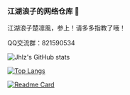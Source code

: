 ### 江湖浪子的网络仓库 👋

江湖浪子楚凛風，参上！请多多指教了哦！
<!--
**jhlzclf/jhlzclf** is a ✨ _special_ ✨ repository because its `README.md` (this file) appears on your GitHub profile.

Here are some ideas to get you started:

- 🔭 I’m currently working on ...
- 🌱 I’m currently learning ...
- 👯 I’m looking to collaborate on ...
- 🤔 I’m looking for help with ...
- 💬 Ask me about ...
- 📫 How to reach me: ...
- 😄 Pronouns: ...
- ⚡ Fun fact: ...
-->
QQ交流群：821590534

<!-- 统计统计卡片 -->
![Jhlz's GitHub stats](https://github-readme-stats.vercel.app/api?username=jhlzlove&show_icons=true&theme=shades-of-purple&show_owner=true)

<!-- 热门语言卡片 -->
[![Top Langs](https://github-readme-stats.vercel.app/api/top-langs/?username=jhlzlove&layout=compact)](https://github.com/jhlzlove/market)

<!-- GitHub更多置顶 -->
[![Readme Card](https://github-readme-stats.vercel.app/api/pin/?username=jhlzlove&repo=jhlzlove.github.io)](https://github.com/jhlzlove/jhlzlove.github.io)
